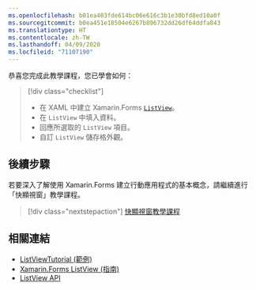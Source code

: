 ```yaml
---
ms.openlocfilehash: b01ea403fde614bc06e616c3b1e30bfd8ed10a0f
ms.sourcegitcommit: b0ea451e18504e6267b896732dd26df64ddfa843
ms.translationtype: HT
ms.contentlocale: zh-TW
ms.lasthandoff: 04/09/2020
ms.locfileid: "71107190"
---
```

恭喜您完成此教學課程，您已學會如何：

> [!div class="checklist"]
>
> - 在 XAML 中建立 Xamarin.Forms [`ListView`](xref:Xamarin.Forms.ListView)。
> - 在 `ListView` 中填入資料。
> - 回應所選取的 `ListView` 項目。
> - 自訂 `ListView` 儲存格外觀。

## <a name="next-steps"></a>後續步驟

若要深入了解使用 Xamarin.Forms 建立行動應用程式的基本概念，請繼續進行「快顯視窗」教學課程。

> [!div class="nextstepaction"]
> [快顯視窗教學課程](~/get-started/tutorials/pop-ups/index.yml)

## <a name="related-links"></a>相關連結

- [ListViewTutorial (範例)](https://docs.microsoft.com/samples/xamarin/xamarin-forms-samples/getstarted-tutorials-listviewtutorial/)
- [Xamarin.Forms ListView (指南)](~/xamarin-forms/user-interface/listview/index.md)
- [ListView API](xref:Xamarin.Forms.ListView)
